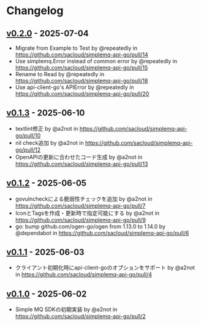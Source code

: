 # Changelog

## [v0.2.0](https://github.com/sacloud/simplemq-api-go/compare/v0.1.3...v0.2.0) - 2025-07-04
- Migrate from Example to Test by @repeatedly in https://github.com/sacloud/simplemq-api-go/pull/14
- Use simplemq.Error instead of common error by @repeatedly in https://github.com/sacloud/simplemq-api-go/pull/15
- Rename to Read by @repeatedly in https://github.com/sacloud/simplemq-api-go/pull/18
- Use api-client-go's APIError by @repeatedly in https://github.com/sacloud/simplemq-api-go/pull/20

## [v0.1.3](https://github.com/sacloud/simplemq-api-go/compare/v0.1.2...v0.1.3) - 2025-06-10
- textlint修正 by @a2not in https://github.com/sacloud/simplemq-api-go/pull/10
- nil check追加 by @a2not in https://github.com/sacloud/simplemq-api-go/pull/12
- OpenAPIの更新に合わせたコード生成 by @a2not in https://github.com/sacloud/simplemq-api-go/pull/13

## [v0.1.2](https://github.com/sacloud/simplemq-api-go/compare/v0.1.1...v0.1.2) - 2025-06-05
- govulncheckによる脆弱性チェックを追加 by @a2not in https://github.com/sacloud/simplemq-api-go/pull/7
- IconとTagsを作成・更新時で指定可能にする by @a2not in https://github.com/sacloud/simplemq-api-go/pull/9
- go: bump github.com/ogen-go/ogen from 1.13.0 to 1.14.0 by @dependabot in https://github.com/sacloud/simplemq-api-go/pull/6

## [v0.1.1](https://github.com/sacloud/simplemq-api-go/compare/v0.1.0...v0.1.1) - 2025-06-03
- クライアント初期化時にapi-client-goのオプションをサポート by @a2not in https://github.com/sacloud/simplemq-api-go/pull/4

## [v0.1.0](https://github.com/sacloud/simplemq-api-go/commits/v0.1.0) - 2025-06-02
- Simple MQ SDKの初期実装 by @a2not in https://github.com/sacloud/simplemq-api-go/pull/2

